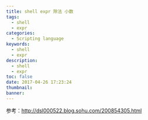 ```yaml
---
title: shell expr 除法 小数
tags:
  - shell
  - expr
categories:
  - Scripting language
keywords:
  - shell
  - expr
description:
  - shell
  - expr
toc: false
date: 2017-04-26 17:23:24
thumbnail:
banner:
---
```

参考：http://dsl000522.blog.sohu.com/200854305.html